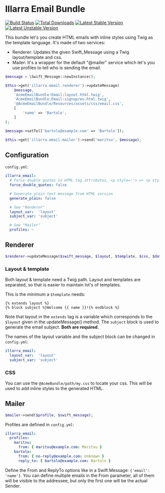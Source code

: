 Illarra Email Bundle
====================

[![Build Status](https://secure.travis-ci.org/illarra/IllarraEmailBundle.png)](http://travis-ci.org/illarra/IllarraEmailBundle) [![Total Downloads](https://poser.pugx.org/illarra/email-bundle/d/total.png)](https://packagist.org/packages/illarra/email-bundle) [![Latest Stable Version](https://poser.pugx.org/illarra/email-bundle/version.png)](https://packagist.org/packages/illarra/email-bundle) [![Latest Unstable Version](https://poser.pugx.org/illarra/email-bundle/v/unstable.png)](https://packagist.org/packages/illarra/email-bundle)

This bundle let's you create HTML emails with inline styles using Twig as the template language. It's made of two services:

  - Renderer: Updates the given Swift_Message using a Twig layout/template and css.
  - Mailer: It's a wrapper for the default "@mailer" service which let's you use profiles to tell who is sending the email.

```php
$message = \Swift_Message::newInstance();

$this->get('illarra.email.renderer')->updateMessage(
    $message,
    'AcmeEmailBundle:Email:layout.html.twig',
    'AcmeEmailBundle:Email:signup/eu.html.twig',
    '@AcmeEmailBundle/Resources/assets/css/email.css',
    [
        'name' => 'Bartolo',
    ]
);

$message->setTo(['bartolo@example.com' => 'Bartolo']);

$this->get('illarra.email.mailer')->send('maritxu', $message);
```

Configuration
-------------

`config.yml`:

```yml
illarra_email:
  # Force double quotes in HTML tag attributes, <p style=''> => <p style="">
  force_double_quotes: false

  # Generate plain text message from HTML version
  generate_plain: false

  # See "Renderer"
  layout_var:  'layout'
  subject_var: 'subject'

  # See "Mailer"
  profiles: ~
```

Renderer
--------

```php
$renderer->updateMessage($swift_message, $layout, $template, $css, $data);
```

### Layout & template

Both layout & template need a Twig path. Layout and templates are separated, so that is easier to maintain lot's of 
templates. 


This is the minimum a `$template` needs:

```twig
{% extends layout %}
{% block subject %}Welcome {{ name }}!{% endblock %}
```

Note that layout in the `extends` tag is a variable which corresponds to the 
`$layout` given in the updateMessage() method. The `subject` block is used to 
generate the email subject. **Both are required**.

The names of the layout variable and the subject block can be changed in
`config.yml`:

```yml
illarra_email:
  layout_var:  'layout'
  subject_var: 'subject'
```

### CSS

You can use the `@AcmeBundle/path/my.css` to locate your css. This will be used
to add inline styles to the generated HTML.

Mailer
------

```php
$mailer->send($profile, $swift_message);
```

Profiles are defined in `config.yml`:

```yml
illarra_email:
  profiles:
    maritxu:
      from: { maritxu@example.com: Maritxu }
    bartolo:
      from: { no-reply@example.com: Unknown }
      reply_to: { bartolo@example.com: Bartolo }
```

Define the From and ReplyTo options like in a Swift Message: 
`{'email': 'name'}`. You can define multiple emails in the From parameter, all
of them will be visible to the addressee, but only the first one will be the 
actual Sender.